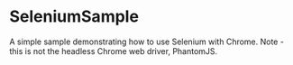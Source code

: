 # SeleniumSample
A simple sample demonstrating how to use Selenium with Chrome. Note - this is not the headless Chrome web driver, PhantomJS.
